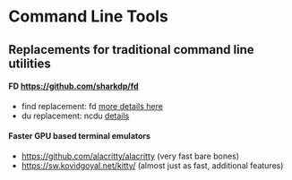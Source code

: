# Command Line Tools

## Replacements for traditional command line utilities

#### FD https://github.com/sharkdp/fd

- find replacement: fd [more details here](fd-find-replacement.txt)
- du replacement: ncdu [details](https://dev.yorhel.nl/ncdu)

#### Faster GPU based terminal emulators

- https://github.com/alacritty/alacritty (very fast bare bones)
- https://sw.kovidgoyal.net/kitty/ (almost just as fast, additional features)
